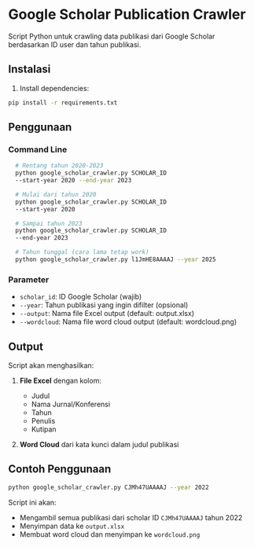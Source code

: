 # Google Scholar Publication Crawler

Script Python untuk crawling data publikasi dari Google Scholar berdasarkan ID user dan tahun publikasi.

## Instalasi

1. Install dependencies:
```bash
pip install -r requirements.txt
```

## Penggunaan

### Command Line
```bash
  # Rentang tahun 2020-2023
  python google_scholar_crawler.py SCHOLAR_ID
  --start-year 2020 --end-year 2023

  # Mulai dari tahun 2020
  python google_scholar_crawler.py SCHOLAR_ID
  --start-year 2020

  # Sampai tahun 2023
  python google_scholar_crawler.py SCHOLAR_ID
  --end-year 2023

  # Tahun tunggal (cara lama tetap work)
  python google_scholar_crawler.py l1JmHE8AAAAJ --year 2025
```

### Parameter
- `scholar_id`: ID Google Scholar (wajib)
- `--year`: Tahun publikasi yang ingin difilter (opsional)
- `--output`: Nama file Excel output (default: output.xlsx)
- `--wordcloud`: Nama file word cloud output (default: wordcloud.png)

## Output

Script akan menghasilkan:
1. **File Excel** dengan kolom:
   - Judul
   - Nama Jurnal/Konferensi
   - Tahun
   - Penulis
   - Kutipan

2. **Word Cloud** dari kata kunci dalam judul publikasi

## Contoh Penggunaan

```bash
python google_scholar_crawler.py CJMh47UAAAAJ --year 2022
```

Script ini akan:
- Mengambil semua publikasi dari scholar ID `CJMh47UAAAAJ` tahun 2022
- Menyimpan data ke `output.xlsx`
- Membuat word cloud dan menyimpan ke `wordcloud.png`